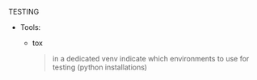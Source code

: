 TESTING

* Tools:

    * tox

        >   in a dedicated venv
        >   indicate which environments to use for testing (python installations)
